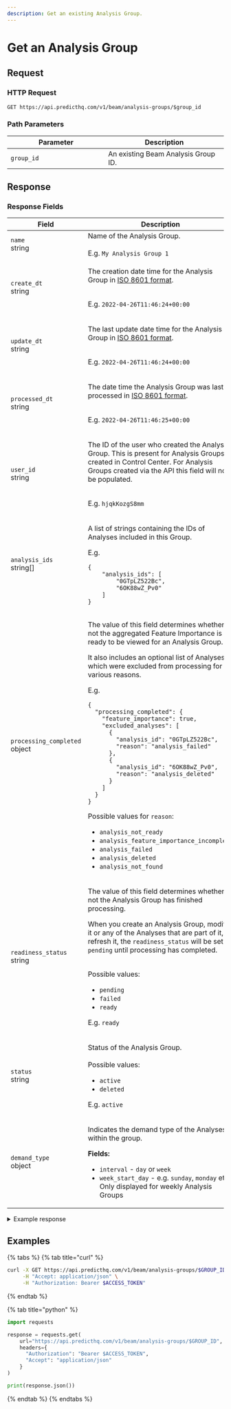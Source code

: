 ```yaml
---
description: Get an existing Analysis Group.
---
```


# Get an Analysis Group

## Request

### HTTP Request

```http
GET https://api.predicthq.com/v1/beam/analysis-groups/$group_id
```

### Path Parameters

<table><thead><tr><th width="211">Parameter</th><th>Description</th></tr></thead><tbody><tr><td><code>group_id</code></td><td>An existing Beam Analysis Group ID.</td></tr></tbody></table>

## Response

### Response Fields

<table><thead><tr><th width="219">Field</th><th>Description</th></tr></thead><tbody><tr><td><code>name</code><br>string</td><td>Name of the Analysis Group.<br><br>E.g. <code>My Analysis Group 1</code></td></tr><tr><td><code>create_dt</code><br>string</td><td><p>The creation date time for the Analysis Group in <a href="https://en.wikipedia.org/wiki/ISO_8601">ISO 8601 format</a>.</p><p><br>E.g. <code>2022-04-26T11:46:24+00:00</code></p></td></tr><tr><td><code>update_dt</code><br>string</td><td><p>The last update date time for the Analysis Group in <a href="https://en.wikipedia.org/wiki/ISO_8601">ISO 8601 format</a>.</p><p><br>E.g. <code>2022-04-26T11:46:24+00:00</code></p></td></tr><tr><td><code>processed_dt</code><br>string</td><td><p>The date time the Analysis Group was last processed in <a href="https://en.wikipedia.org/wiki/ISO_8601">ISO 8601 format</a>.</p><p><br>E.g. <code>2022-04-26T11:46:25+00:00</code></p></td></tr><tr><td><code>user_id</code><br>string</td><td><p>The ID of the user who created the Analysis Group. This is present for Analysis Groups created in Control Center. For Analysis Groups created via the API this field will not be populated.</p><p><br>E.g. <code>hjqkKozgS8mm</code></p></td></tr><tr><td><code>analysis_ids</code><br>string[]</td><td><p>A list of strings containing the IDs of Analyses included in this Group.</p><p>E.g.</p><pre class="language-json"><code class="lang-json">{
    "analysis_ids": [
        "0GTpLZ522Bc",
        "6OK88wZ_Pv0"
    ]
}
</code></pre></td></tr><tr><td><code>processing_completed</code><br>object</td><td><p>The value of this field determines whether or not the aggregated Feature Importance is ready to be viewed for an Analysis Group.</p><p>It also includes an optional list of Analyses which were excluded from processing for various reasons.</p><p>E.g.</p><pre class="language-json"><code class="lang-json">{ 
  "processing_completed": { 
    "feature_importance": true, 
    "excluded_analyses": [ 
      { 
        "analysis_id": "0GTpLZ522Bc", 
        "reason": "analysis_failed" 
      }, 
      { 
        "analysis_id": "6OK88wZ_Pv0", 
        "reason": "analysis_deleted" 
      } 
    ] 
  } 
}
</code></pre><p>Possible values for <code>reason</code>:</p><ul><li><code>analysis_not_ready</code></li><li><code>analysis_feature_importance_incomplete</code></li><li><code>analysis_failed</code></li><li><code>analysis_deleted</code></li><li><code>analysis_not_found</code></li></ul></td></tr><tr><td><code>readiness_status</code><br>string</td><td><p>The value of this field determines whether or not the Analysis Group has finished processing.</p><p>When you create an Analysis Group, modify it or any of the Analyses that are part of it, or refresh it, the <code>readiness_status</code> will be set to <code>pending</code> until processing has completed.</p><p><br>Possible values:</p><ul><li><code>pending</code></li><li><code>failed</code></li><li><code>ready</code></li></ul><p>E.g. <code>ready</code></p></td></tr><tr><td><code>status</code><br>string</td><td><p>Status of the Analysis Group.<br><br>Possible values:</p><ul><li><code>active</code></li><li><code>deleted</code></li></ul><p>E.g. <code>active</code></p></td></tr><tr><td><code>demand_type</code><br>object</td><td><p>Indicates the demand type of the Analyses within the group.<br></p><p><strong>Fields:</strong></p><ul><li><code>interval</code> - <code>day</code> or <code>week</code></li><li><code>week_start_day</code> - e.g. <code>sunday</code>, <code>monday</code> etc. Only displayed for weekly Analysis Groups</li></ul></td></tr></tbody></table>

<details>

<summary>Example response</summary>

Below is an example response:

```json
{
    "name": "My Analysis Group 1",
    "create_dt": "2024-02-23T01:37:34.784468+00:00",
    "update_dt": "2024-02-23T01:37:34.784468+00:00",
    "analysis_ids": [
        "0GTpLZ522Bc",
        "6OK88wZ_Pv0"
    ],
    "processing_completed": {
        "feature_importance": true,
        "excluded_analyses": [
            {
                "analysis_id": "0GTpLZ522Bc",
                "reason": "analysis_failed"
            },
            {
                "analysis_id": "6OK88wZ_Pv0",
                "reason": "analysis_failed"
            }
        ]
    },
    "status": "active",
    "readiness_status": "failed",
    "user_id": "MT_KIk17j-w",
    "demand_type": {
        "interval": "day"
    },
    "processed_dt": "2024-02-23T01:37:37.181042+00:00"
}
```

</details>

## Examples

{% tabs %}
{% tab title="curl" %}
```bash
curl -X GET https://api.predicthq.com/v1/beam/analysis-groups/$GROUP_ID \
     -H "Accept: application/json" \
     -H "Authorization: Bearer $ACCESS_TOKEN"
```
{% endtab %}

{% tab title="python" %}
```python
import requests

response = requests.get(
    url="https://api.predicthq.com/v1/beam/analysis-groups/$GROUP_ID",
    headers={
      "Authorization": "Bearer $ACCESS_TOKEN",
      "Accept": "application/json"
    }
)

print(response.json())
```
{% endtab %}
{% endtabs %}
